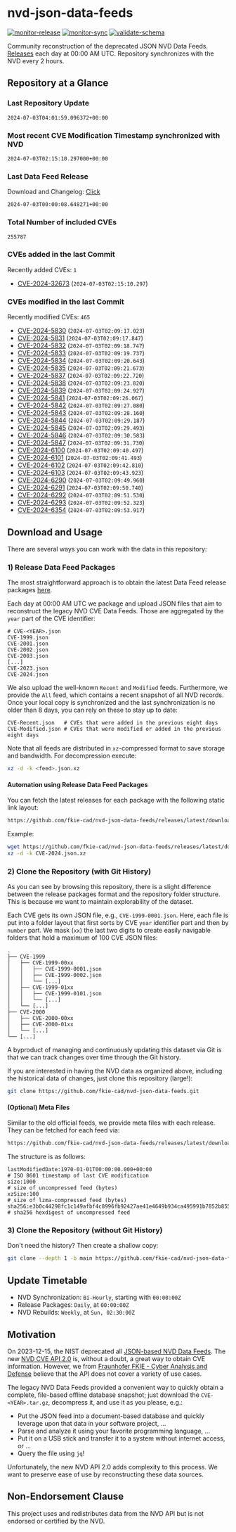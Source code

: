 # nvd-json-data-feeds

[![monitor-release](https://github.com/fkie-cad/nvd-json-data-feeds/actions/workflows/monitor_release.yml/badge.svg)](https://github.com/fkie-cad/nvd-json-data-feeds/actions/workflows/monitor_release.yml)
[![monitor-sync](https://github.com/fkie-cad/nvd-json-data-feeds/actions/workflows/monitor_sync.yml/badge.svg)](https://github.com/fkie-cad/nvd-json-data-feeds/actions/workflows/monitor_sync.yml)
[![validate-schema](https://github.com/fkie-cad/nvd-json-data-feeds/actions/workflows/validate_schema.yml/badge.svg)](https://github.com/fkie-cad/nvd-json-data-feeds/actions/workflows/validate_schema.yml)

Community reconstruction of the deprecated JSON NVD Data Feeds.
[Releases](https://github.com/fkie-cad/nvd-json-data-feeds/releases/latest) each day at 00:00 AM UTC.
Repository synchronizes with the NVD every 2 hours.

## Repository at a Glance

### Last Repository Update

```plain
2024-07-03T04:01:59.096372+00:00
```

### Most recent CVE Modification Timestamp synchronized with NVD

```plain
2024-07-03T02:15:10.297000+00:00
```

### Last Data Feed Release

Download and Changelog: [Click](https://github.com/fkie-cad/nvd-json-data-feeds/releases/latest)

```plain
2024-07-03T00:00:08.648271+00:00
```

### Total Number of included CVEs

```plain
255787
```

### CVEs added in the last Commit

Recently added CVEs: `1`

- [CVE-2024-32673](CVE-2024/CVE-2024-326xx/CVE-2024-32673.json) (`2024-07-03T02:15:10.297`)


### CVEs modified in the last Commit

Recently modified CVEs: `465`

- [CVE-2024-5830](CVE-2024/CVE-2024-58xx/CVE-2024-5830.json) (`2024-07-03T02:09:17.023`)
- [CVE-2024-5831](CVE-2024/CVE-2024-58xx/CVE-2024-5831.json) (`2024-07-03T02:09:17.847`)
- [CVE-2024-5832](CVE-2024/CVE-2024-58xx/CVE-2024-5832.json) (`2024-07-03T02:09:18.747`)
- [CVE-2024-5833](CVE-2024/CVE-2024-58xx/CVE-2024-5833.json) (`2024-07-03T02:09:19.737`)
- [CVE-2024-5834](CVE-2024/CVE-2024-58xx/CVE-2024-5834.json) (`2024-07-03T02:09:20.643`)
- [CVE-2024-5835](CVE-2024/CVE-2024-58xx/CVE-2024-5835.json) (`2024-07-03T02:09:21.673`)
- [CVE-2024-5837](CVE-2024/CVE-2024-58xx/CVE-2024-5837.json) (`2024-07-03T02:09:22.720`)
- [CVE-2024-5838](CVE-2024/CVE-2024-58xx/CVE-2024-5838.json) (`2024-07-03T02:09:23.820`)
- [CVE-2024-5839](CVE-2024/CVE-2024-58xx/CVE-2024-5839.json) (`2024-07-03T02:09:24.927`)
- [CVE-2024-5841](CVE-2024/CVE-2024-58xx/CVE-2024-5841.json) (`2024-07-03T02:09:26.067`)
- [CVE-2024-5842](CVE-2024/CVE-2024-58xx/CVE-2024-5842.json) (`2024-07-03T02:09:27.080`)
- [CVE-2024-5843](CVE-2024/CVE-2024-58xx/CVE-2024-5843.json) (`2024-07-03T02:09:28.160`)
- [CVE-2024-5844](CVE-2024/CVE-2024-58xx/CVE-2024-5844.json) (`2024-07-03T02:09:29.187`)
- [CVE-2024-5845](CVE-2024/CVE-2024-58xx/CVE-2024-5845.json) (`2024-07-03T02:09:29.493`)
- [CVE-2024-5846](CVE-2024/CVE-2024-58xx/CVE-2024-5846.json) (`2024-07-03T02:09:30.583`)
- [CVE-2024-5847](CVE-2024/CVE-2024-58xx/CVE-2024-5847.json) (`2024-07-03T02:09:31.730`)
- [CVE-2024-6100](CVE-2024/CVE-2024-61xx/CVE-2024-6100.json) (`2024-07-03T02:09:40.497`)
- [CVE-2024-6101](CVE-2024/CVE-2024-61xx/CVE-2024-6101.json) (`2024-07-03T02:09:41.493`)
- [CVE-2024-6102](CVE-2024/CVE-2024-61xx/CVE-2024-6102.json) (`2024-07-03T02:09:42.810`)
- [CVE-2024-6103](CVE-2024/CVE-2024-61xx/CVE-2024-6103.json) (`2024-07-03T02:09:43.923`)
- [CVE-2024-6290](CVE-2024/CVE-2024-62xx/CVE-2024-6290.json) (`2024-07-03T02:09:49.960`)
- [CVE-2024-6291](CVE-2024/CVE-2024-62xx/CVE-2024-6291.json) (`2024-07-03T02:09:50.740`)
- [CVE-2024-6292](CVE-2024/CVE-2024-62xx/CVE-2024-6292.json) (`2024-07-03T02:09:51.530`)
- [CVE-2024-6293](CVE-2024/CVE-2024-62xx/CVE-2024-6293.json) (`2024-07-03T02:09:52.323`)
- [CVE-2024-6354](CVE-2024/CVE-2024-63xx/CVE-2024-6354.json) (`2024-07-03T02:09:53.917`)


## Download and Usage

There are several ways you can work with the data in this repository:

### 1) Release Data Feed Packages

The most straightforward approach is to obtain the latest Data Feed release packages [here](https://github.com/fkie-cad/nvd-json-data-feeds/releases/latest).

Each day at 00:00 AM UTC we package and upload JSON files that aim to reconstruct the legacy NVD CVE Data Feeds.
Those are aggregated by the `year` part of the CVE identifier:

```
# CVE-<YEAR>.json
CVE-1999.json
CVE-2001.json
CVE-2002.json
CVE-2003.json
[...]
CVE-2023.json
CVE-2024.json
```

We also upload the well-known `Recent` and `Modified` feeds.
Furthermore, we provide the `All` feed, which contains a recent snapshot of all NVD records.
Once your local copy is synchronized and the last synchronization is no older than 8 days, you can rely on these to stay up to date:

```plain
CVE-Recent.json   # CVEs that were added in the previous eight days
CVE-Modified.json # CVEs that were modified or added in the previous eight days
```

Note that all feeds are distributed in `xz`-compressed format to save storage and bandwidth.
For decompression execute:

```sh
xz -d -k <feed>.json.xz
```

#### Automation using Release Data Feed Packages

You can fetch the latest releases for each package with the following static link layout:

```sh
https://github.com/fkie-cad/nvd-json-data-feeds/releases/latest/download/CVE-<YEAR>.json.xz
```

Example:

```sh
wget https://github.com/fkie-cad/nvd-json-data-feeds/releases/latest/download/CVE-2024.json.xz
xz -d -k CVE-2024.json.xz
```

### 2) Clone the Repository (with Git History)

As you can see by browsing this repository, there is a slight difference between the release packages format and the repository folder structure.
This is because we want to maintain explorability of the dataset.

Each CVE gets its own JSON file, e.g., `CVE-1999-0001.json`.
Here, each file is put into a folder layout that first sorts by CVE `year` identifier part and then by `number` part.
We mask (`xx`) the last two digits to create easily navigable folders that hold a maximum of 100 CVE JSON files:

```plain
.
├── CVE-1999
│   ├── CVE-1999-00xx
│   │   ├── CVE-1999-0001.json
│   │   ├── CVE-1999-0002.json
│   │   └── [...]
│   ├── CVE-1999-01xx
│   │   ├── CVE-1999-0101.json
│   │   └── [...]
│   └── [...]
├── CVE-2000
│   ├── CVE-2000-00xx
│   ├── CVE-2000-01xx
│   └── [...]
└── [...]
```

A byproduct of managing and continuously updating this dataset via Git is that we can track changes over time through the Git history.

If you are interested in having the NVD data as organized above, including the historical data of changes, just clone this repository (large!):

```sh
git clone https://github.com/fkie-cad/nvd-json-data-feeds.git
```

#### (Optional) Meta Files

Similar to the old official feeds, we provide meta files with each release. They can be fetched for each feed via:

```sh
https://github.com/fkie-cad/nvd-json-data-feeds/releases/latest/download/CVE-<YEAR>.meta
```

The structure is as follows:

```plain
lastModifiedDate:1970-01-01T00:00:00.000+00:00                          # ISO 8601 timestamp of last CVE modification
size:1000                                                               # size of uncompressed feed (bytes)
xzSize:100                                                              # size of lzma-compressed feed (bytes)
sha256:e3b0c44298fc1c149afbf4c8996fb92427ae41e4649b934ca495991b7852b855 # sha256 hexdigest of uncompressed feed
```

### 3) Clone the Repository (without Git History)

Don't need the history? Then create a shallow copy:

```sh
git clone --depth 1 -b main https://github.com/fkie-cad/nvd-json-data-feeds.git
```


## Update Timetable

* NVD Synchronization: `Bi-Hourly`, starting with `00:00:00Z`
* Release Packages: `Daily`, at `00:00:00Z`
* NVD Rebuilds: `Weekly`, at `Sun, 02:30:00Z`


## Motivation

On 2023-12-15, the NIST deprecated all [JSON-based NVD Data Feeds](https://nvd.nist.gov/vuln/data-feeds#divRetirementBanner-1).
The new [NVD CVE API 2.0](https://nvd.nist.gov/developers/vulnerabilities) is, without a doubt, a great way to obtain CVE information.
However, we from [Fraunhofer FKIE - Cyber Analysis and Defense](https://www.fkie.fraunhofer.de/en/departments/cad.html) believe that the API does not cover a variety of use cases.

The legacy NVD Data Feeds provided a convenient way to quickly obtain a complete, file-based offline database snapshot; just download the `CVE-<YEAR>.tar.gz`, decompress it, and use it as you please, e.g.:

- Put the JSON feed into a document-based database and quickly leverage upon that data in your software project, ...
- Parse and analyze it using your favorite programming language, ...
- Put it on a USB stick and transfer it to a system without internet access, or ...
- Query the file using `jq`!

Unfortunately, the new NVD API 2.0 adds complexity to this process.
We want to preserve ease of use by reconstructing these data sources.

## Non-Endorsement Clause

This project uses and redistributes data from the NVD API but is not endorsed or certified by the NVD.